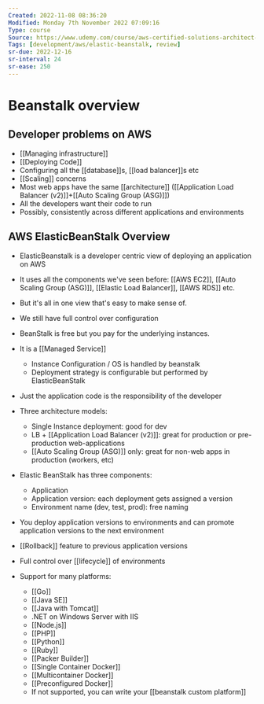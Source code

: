 ```yaml
---
Created: 2022-11-08 08:36:20
Modified: Monday 7th November 2022 07:09:16
Type: course
Source: https://www.udemy.com/course/aws-certified-solutions-architect-associate-saa-c01/?xref=E0Aed11STH4LPUQvCz0GJFABTmM=
Tags: [development/aws/elastic-beanstalk, review]
sr-due: 2022-12-16
sr-interval: 24
sr-ease: 250
---
```


# Beanstalk overview

## Developer problems on AWS

- [[Managing infrastructure]]
- [[Deploying Code]]
- Configuring all the [[database]]s, [[load balancer]]s etc
- [[Scaling]] concerns
- Most web apps have the same [[architecture]] ([[Application Load Balancer (v2)]]+[[Auto Scaling Group (ASG)]])
- All the developers want their code to run
- Possibly, consistently across different applications and environments

## AWS ElasticBeanStalk Overview

- ElasticBeanstalk is a developer centric view of deploying an application on AWS
- It uses all the components we've seen before: [[AWS EC2]], [[Auto Scaling Group (ASG)]], [[Elastic Load Balancer]], [[AWS RDS]] etc.
- But it's all in one view that's easy to make sense of.
- We still have full control over configuration
- BeanStalk is free but you pay for the underlying instances.

- It is a [[Managed Service]]
    - Instance Configuration / OS is handled by beanstalk
    - Deployment strategy is configurable but performed by ElasticBeanStalk
- Just the application code is the responsibility of the developer

- Three architecture models:
    - Single Instance deployment: good for dev
    - LB + [[Application Load Balancer (v2)]]: great for production or pre-production web-applications
    - [[Auto Scaling Group (ASG)]] only: great for non-web apps in production (workers, etc)

- Elastic BeanStalk has three components:
    - Application
    - Application version: each deployment gets assigned a version
    - Environment name (dev, test, prod): free naming
- You deploy application versions to environments and can promote application versions to the next environment
- [[Rollback]] feature to previous application versions
- Full control over [[lifecycle]] of environments

- Support for many platforms:
    - [[Go]]
    - [[Java SE]]
    - [[Java with Tomcat]]
    - .NET on Windows Server with IIS
    - [[Node.js]]
    - [[PHP]]
    - [[Python]]
    - [[Ruby]]
    - [[Packer Builder]]
    - [[Single Container Docker]]
    - [[Multicontainer Docker]]
    - [[Preconfigured Docker]]
    - If not supported, you can write your [[beanstalk custom platform]]
